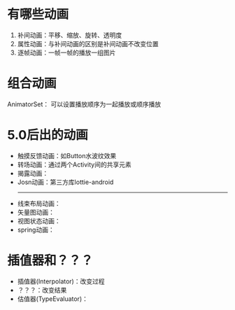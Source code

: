 # 有哪些动画
1. 补间动画：平移、缩放、旋转、透明度
2. 属性动画：与补间动画的区别是补间动画不改变位置
3. 逐帧动画：一帧一帧的播放一组图片

# 组合动画
  AnimatorSet： 可以设置播放顺序为一起播放或顺序播放

# 5.0后出的动画
- 触摸反馈动画：如Button水波纹效果
- 转场动画：通过两个Activity间的共享元素
- 揭露动画：
- Josn动画：第三方库lottie-android
  ***
- 线束布局动画：
- 矢量图动画：
- 视图状态动画：
- spring动画：

# 插值器和？？？
- 插值器(Interpolator)：改变过程
- ？？？：改变结果
- 估值器(TypeEvaluator)：

